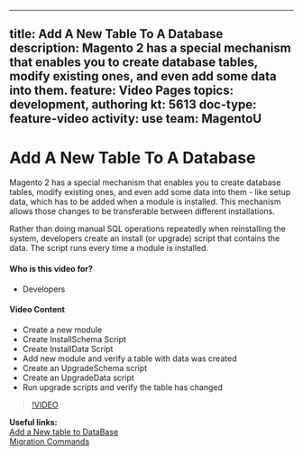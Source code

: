 
---
title: Add A New Table To A Database
description: Magento 2 has a special mechanism that enables you to create database tables, modify existing ones, and even add some data into them.
feature: Video Pages
topics: development, authoring
kt: 5613
doc-type: feature-video
activity: use
team: MagentoU
---
# Add A New Table To A Database

Magento 2 has a special mechanism that enables you to create database tables, modify existing ones, and even add some data into them - like setup data, which has to be added when a module is installed. This mechanism allows those changes to be transferable between different installations.

Rather than doing manual SQL operations repeatedly when reinstalling the system, developers create an install (or upgrade) script that contains the data. The script runs every time a module is installed.

#### Who is this video for?
* Developers

#### Video Content
* Create a new module
* Create InstallSchema Script
* Create InstallData Script
* Add new module and verify a table with data was created
* Create an UpgradeSchema script
* Create an UpgradeData script
* Run upgrade scripts and verify the table has changed

>[!VIDEO](https://video.tv.adobe.com/v/35791)

**Useful links:**
<br/>
[Add a New table to DataBase](https://devdocs.magento.com/videos/fundamentals/add-a-new-table-to-database/)
<br/>
[Migration Commands](https://devdocs.magento.com/guides/v2.4/extension-dev-guide/declarative-schema/migration-commands.html)
